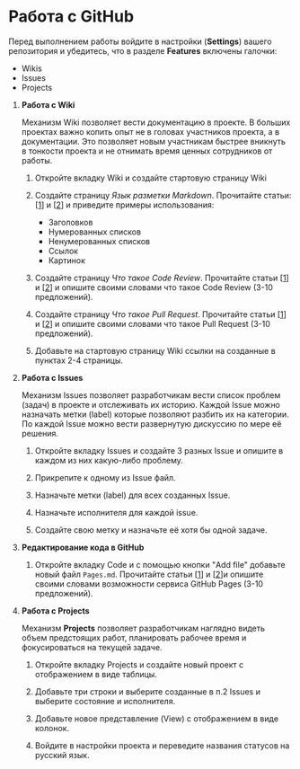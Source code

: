 # Работа с GitHub

Перед выполнением работы войдите в настройки (**Settings**) вашего репозитория и убедитесь, что в разделе **Features** включены галочки:

* Wikis
* Issues
* Projects

1. **Работа с Wiki**

    Механизм Wiki позволяет вести документацию в проекте. В больших проектах важно копить опыт не в головах участников проекта, а в документации. Это позволяет новым участникам быстрее вникнуть в тонкости проекта и не отнимать время ценных сотрудников от работы. 

    1. Откройте вкладку Wiki и создайте стартовую страницу Wiki
    
    1. Создайте страницу *Язык разметки Markdown*. Прочитайте статьи: [[1](https://lifehacker.ru/chto-takoe-markdown/)] и [[2](https://gist.github.com/Jekins/2bf2d0638163f1294637)] и приведите примеры использования:

        * Заголовков
        * Нумерованных списков
        * Ненумерованных списков
        * Ссылок
        * Картинок

    1. Создайте страницу *Что такое Code Review*. Прочитайте статьи [[1](https://habr.com/ru/post/489880/)] и [[2](https://habr.com/post/340550/)] и опишите своими словами что такое Code Review (3-10 предложений).

    1. Создайте страницу *Что такое Pull Request*. Прочитайте статьи [[1](https://habr.com/ru/post/598587/)] и [[2](https://rustycrate.ru/%D1%80%D1%83%D0%BA%D0%BE%D0%B2%D0%BE%D0%B4%D1%81%D1%82%D0%B2%D0%B0/2016/03/07/contributing.html)] и опишите своими словами что такое Pull Request (3-10 предложений).

    1. Добавьте на стартовую страницу Wiki ссылки на созданные в пунктах 2-4 страницы.

1. **Работа с Issues**

    Механизм Issues позволяет разработчикам вести список проблем (задач) в проекте и отслеживать их историю. Каждой Issue можно назначать метки (label) которые позволяют разбить их на категории. По каждой Issue можно вести развернутую дискуссию по мере её решения.

    1. Откройте вкладку Issues и создайте 3 разных Issue и опишите в каждом из них какую-либо проблему.

    1. Прикрепите к одному из Issue файл.

    1. Назначьте метки (label) для всех созданных Issue.

    1. Назначьте исполнителя для каждой issue.

    1. Создайте свою метку и назначьте её хотя бы одной задаче.

1. **Редактирование кода в GitHub**

    1. Откройте вкладку Code и с помощью кнопки "Add file" добавьте новый файл `Pages.md`. Прочитайте статьи [[1](https://solvery.io/blog/ru/interesting/github-pages-chto-eto-i-kak-ispolzovat-instrukcziya-dlya-novichkov/)] и [[2](https://www.reg.ru/blog/poshagovaya-instruktsiya-kak-sdelat-besplatnyj-sajt-na-github-pages/)]и опишите своими словами возможности сервиса GitHub Pages  (3-10 предложений).


1. **Работа с Projects**

    Механизм **Projects** позволяет разработчикам наглядно видеть объем предстоящих работ, планировать рабочее время и фокусироваться на текущей задаче. 

    1. Откройте вкладку Projects и создайте новый проект с отображением в виде таблицы.

    1. Добавьте три строки и выберите созданные в п.2 Issues и выберите состояние и исполнителя.

    1. Добавьте новое представление (View) с отображением в виде колонок.

    1. Войдите в настройки проекта и переведите названия статусов на русский язык.

